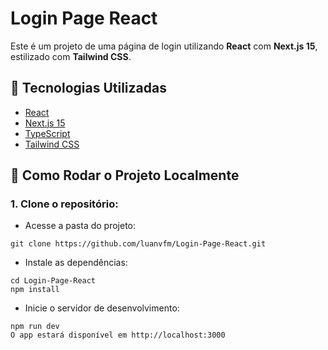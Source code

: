 # Login Page React

Este é um projeto de uma página de login utilizando **React** com **Next.js 15**, estilizado com **Tailwind CSS**.

## 🔧 Tecnologias Utilizadas

- [React](https://reactjs.org/)
- [Next.js 15](https://nextjs.org/)
- [TypeScript](https://www.typescriptlang.org/)
- [Tailwind CSS](https://tailwindcss.com/)

## 🚀 Como Rodar o Projeto Localmente

### 1. Clone o repositório:

- Acesse a pasta do projeto:
```
git clone https://github.com/luanvfm/Login-Page-React.git
```
- Instale as dependências:
``` 
cd Login-Page-React 
npm install
```
- Inicie o servidor de desenvolvimento:
```
npm run dev
O app estará disponível em http://localhost:3000
```


